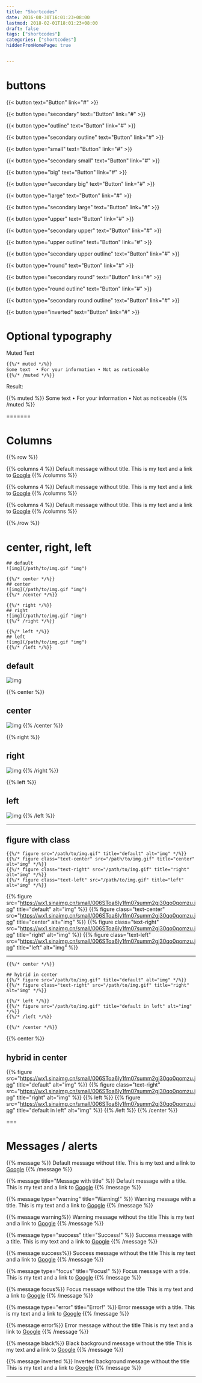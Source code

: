 ```yaml
---
title: "Shortcodes"
date: 2016-08-30T16:01:23+08:00
lastmod: 2018-02-01T18:01:23+08:00
draft: false
tags: ["shortcodes"]
categories: ["shortcodes"]
hiddenFromHomePage: true


---
```


# buttons

{{< button text="Button" link="#" >}}

{{< button type="secondary" text="Button" link="#" >}}

{{< button type="outline" text="Button" link="#" >}}

{{< button type="secondary outline" text="Button" link="#" >}}

{{< button type="small" text="Button" link="#" >}}

{{< button type="secondary small" text="Button" link="#" >}}

{{< button type="big" text="Button" link="#" >}}

{{< button type="secondary big" text="Button" link="#" >}}

{{< button type="large" text="Button" link="#" >}}

{{< button type="secondary large" text="Button" link="#" >}}

{{< button type="upper" text="Button" link="#" >}}

{{< button type="secondary upper" text="Button" link="#" >}}

{{< button type="upper outline" text="Button" link="#" >}}

{{< button type="secondary upper outline" text="Button" link="#" >}}

{{< button type="round" text="Button" link="#" >}}

{{< button type="secondary round" text="Button" link="#" >}}

{{< button type="round outline" text="Button" link="#" >}}

{{< button type="secondary round outline" text="Button" link="#" >}}

{{< button type="inverted" text="Button" link="#" >}}

# Optional typography

Muted Text

```markdown
{{%/* muted */%}}
Some text  • For your information • Not as noticeable
{{%/* /muted */%}}
```
Result: 

{{% muted %}}
Some text  • For your information • Not as noticeable
{{% /muted %}}

=======
# Columns 

{{% row %}}

{{% columns 4 %}}
Default message without title.
This is my text and a link to [Google](google.com)
{{% /columns %}}


{{% columns 4 %}}
Default message without title.
This is my text and a link to [Google](google.com)
{{% /columns %}}


{{% columns 4 %}}
Default message without title.
This is my text and a link to [Google](google.com)
{{% /columns %}}

{{% /row %}}

# center, right, left

```
## default
![img](/path/to/img.gif "img")

{{%/* center */%}}
## center
![img](/path/to/img.gif "img")
{{%/* /center */%}}

{{%/* right */%}}
## right
![img](/path/to/img.gif "img")
{{%/* /right */%}}

{{%/* left */%}}
## left
![img](/path/to/img.gif "img")
{{%/* /left */%}}
```
<!--more-->

## default
![img](https://wx1.sinaimg.cn/small/006SToa6ly1fm07summ2gj30qo0qomzu.jpg "img")

{{% center %}}
## center
![img](https://wx1.sinaimg.cn/small/006SToa6ly1fm07summ2gj30qo0qomzu.jpg "img")
{{% /center %}}

{{% right %}}
## right
![img](https://wx1.sinaimg.cn/small/006SToa6ly1fm07summ2gj30qo0qomzu.jpg "img")
{{% /right %}}

{{% left %}}
## left
![img](https://wx1.sinaimg.cn/small/006SToa6ly1fm07summ2gj30qo0qomzu.jpg "img")
{{% /left %}}

---

## figure with class 

```
{{%/* figure src="/path/to/img.gif" title="default" alt="img" */%}}
{{%/* figure class="text-center" src="/path/to/img.gif" title="center" alt="img" */%}}
{{%/* figure class="text-right" src="/path/to/img.gif" title="right" alt="img" */%}}
{{%/* figure class="text-left" src="/path/to/img.gif" title="left" alt="img" */%}}
```

{{% figure src="https://wx1.sinaimg.cn/small/006SToa6ly1fm07summ2gj30qo0qomzu.jpg" title="default" alt="img" %}}
{{% figure class="text-center" src="https://wx1.sinaimg.cn/small/006SToa6ly1fm07summ2gj30qo0qomzu.jpg" title="center" alt="img" %}}
{{% figure class="text-right" src="https://wx1.sinaimg.cn/small/006SToa6ly1fm07summ2gj30qo0qomzu.jpg" title="right" alt="img" %}}
{{% figure class="text-left" src="https://wx1.sinaimg.cn/small/006SToa6ly1fm07summ2gj30qo0qomzu.jpg" title="left" alt="img" %}}

---

```
{{%/* center */%}}

## hybrid in center
{{%/* figure src="/path/to/img.gif" title="default" alt="img" */%}}
{{%/* figure class="text-right" src="/path/to/img.gif" title="right" alt="img" */%}}

{{%/* left */%}}
{{%/* figure src="/path/to/img.gif" title="default in left" alt="img" */%}}
{{%/* /left */%}}

{{%/* /center */%}}
```

{{% center %}}
## hybrid in center
{{% figure src="https://wx1.sinaimg.cn/small/006SToa6ly1fm07summ2gj30qo0qomzu.jpg" title="default" alt="img" %}}
{{% figure class="text-right" src="https://wx1.sinaimg.cn/small/006SToa6ly1fm07summ2gj30qo0qomzu.jpg" title="right" alt="img" %}}
{{% left %}}
{{% figure src="https://wx1.sinaimg.cn/small/006SToa6ly1fm07summ2gj30qo0qomzu.jpg" title="default in left" alt="img" %}}
{{% /left %}}
{{% /center %}}

===

# Messages / alerts 

{{% message %}}
Default message without title.
This is my text and a link to [Google](google.com)
{{% /message %}}

{{% message title="Message with title" %}}
Default message with a title.
This is my text and a link to [Google](google.com)
{{% /message %}}

{{% message type="warning" title="Warning!" %}}
Warning message with a title.
This is my text and a link to [Google](google.com)
{{% /message %}}

{{% message warning%}}
Warning message without the title
This is my text and a link to [Google](google.com)
{{% /message %}}

{{% message type="success" title="Success!" %}}
Success message with a title.
This is my text and a link to [Google](google.com)
{{% /message %}}

{{% message success%}}
Success message without the title
This is my text and a link to [Google](google.com)
{{% /message %}}

{{% message type="focus" title="Focus!" %}}
Focus message with a title.
This is my text and a link to [Google](google.com)
{{% /message %}}

{{% message focus%}}
Focus message without the title
This is my text and a link to [Google](google.com)
{{% /message %}}

{{% message type="error" title="Error!" %}}
Error message with a title.
This is my text and a link to [Google](google.com)
{{% /message %}}

{{% message error%}}
Error message without the title
This is my text and a link to [Google](google.com)
{{% /message %}}

{{% message black%}}
Black background message without the title
This is my text and a link to [Google](google.com)
{{% /message %}}

{{% message inverted %}}
Inverted  background message without the title
This is my text and a link to [Google](google.com)
{{% /message %}}

---

<style>
.post-content img {
  height: 64px;
}
</style>
